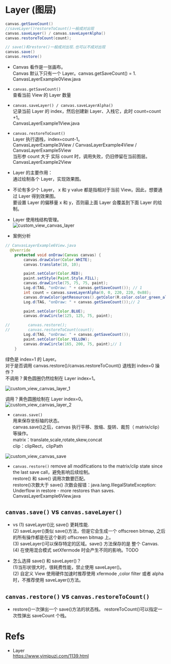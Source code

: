 # Layer (图层)

```java
canvas.getSaveCount()
//saveLayer()restoreToCount()一般成对出现
canvas.saveLayer() / canvas.saveLayerAlpha()
canvas.restoreToCount(count);
```

```java
// save()和restore()一般成对出现.也可以不成对出现
canvas.save()
canvas.restore()
```

- Canvas 看作是一张画布。  
  Canvas 默认下只有一个 Layer。canvas.getSaveCount() = 1.  
  CanvasLayerExample0View.java
  <br>
- `canvas.getSaveCount()`  
  查看当前 View 的 Layer 数量
  <br>
- `canvas.saveLayer() / canvas.saveLayerAlpha()`  
  记录当前 Layer 的 index，然后创建新 Layer、入栈它，此时 count=count +1。  
  CanvasLayerExample1View.java
  <br>
- `canvas.restoreToCount()`  
  Layer 执行退栈，index=count-1。  
  CanvasLayerExample3View / CanvasLayerExample4View / CanvasLayerExample5View  
  当形参 count 大于 实际 count 时，调用失败，仍旧停留在当前图层。CanvasLayerExample2View

- Layer 的主要作用：  
  通过绘制各个 Layer，实现效果图。

- 不论有多少个 Layer， x 和 y value 都是指相对于当前 View。因此，想要通过 Layer 得到效果图。  
  要设置 Layer 的偏移量 x 和 y，否则最上面 Layer 会覆盖到下面 Layer 的绘制。
- Layer 使用栈结构管理。
  <br/>
  ![custom_view_canvas_layer](https://yingvickycao.github.io/img/android/widget/custom_view_canvas_layer.webp)
- 案例分析

```java
// CanvasLayerExample6View.java
  @Override
    protected void onDraw(Canvas canvas) {
        canvas.drawColor(Color.WHITE);
        canvas.translate(10, 10);

        paint.setColor(Color.RED);
        paint.setStyle(Paint.Style.FILL);
        canvas.drawCircle(75, 75, 75, paint);
        Log.d(TAG, "onDraw: " + canvas.getSaveCount()); // 1
        int count = canvas.saveLayerAlpha(0, 0, 220, 220, 0x88);
        canvas.drawColor(getResources().getColor(R.color.color_green_alpha_10, getContext().getTheme()));
        Log.d(TAG, "onDraw: " + canvas.getSaveCount());// 2

        paint.setColor(Color.BLUE);
        canvas.drawCircle(125, 125, 75, paint);

//        canvas.restore();
//        canvas.restoreToCount(count);
        Log.d(TAG, "onDraw: " + canvas.getSaveCount());
        paint.setColor(Color.YELLOW);
        canvas.drawCircle(165, 200, 75, paint);// 1
    }
```

绿色是 index=1 的 Layer。  
 对于是否调用 canvas.restore()/canvas.restoreToCount() 退栈到 index=0 操作？  
 不调用？黄色圆圈仍然绘制在 Layer index=1。

![custom_view_canvas_layer_1](https://yingvickycao.github.io/img/android/widget/custom_view_canvas_layer_1.jpg)

调用？黄色圆圈绘制在 Layer index=0。  
 ![custom_view_canvas_layer_2](https://yingvickycao.github.io/img/android/widget/custom_view_canvas_layer_2.jpg)

- `canvas.save()`  
  用来保存坐标轴的状态。  
  canvas.save()之后，canvas 执行平移、放缩、旋转、裁剪（ matrix/clip）等操作。  
  matrix：translate,scale,rotate,skew,concat  
  clip：clipRect，clipPath

![custom_view_canvas_save](https://yingvickycao.github.io/img/android/widget/custom_view_canvas_save.webp)

- `canvas.restore()`
  remove all modifications to the matrix/clip state since the last save call，避免影响后续绘制。  
  restore() 和 save() 调用次数要匹配。  
  restore()次数大于 save() 次数会报错：java.lang.IllegalStateException: Underflow in restore - more restores than saves. CanvasLayerExample6View.java

## `canvas.save()` vs `canvas.saveLayer()`

- vs
  (1) saveLayer()比 save() 更耗性能.  
   (2) saveLayer()类似 save()方法，但是它会生成一个 offscreen bitmap, 之后的所有操作都是在这个新的 offscreen bitmap 上。  
   (3) saveLayer()可以保存特定的区域。save() 方法保存的是 整个 Canvas.  
  (4) 在使用混合模式 setXfermode 时会产生不同的影响。TODO
  <br/>

- 怎么选择 save() 和 saveLayer()？  
  (1)当形状很大时，很耗费性能，禁止使用 saveLayer()。  
  (2) 自定义 View 使用硬件加速时推荐使用 xfermode ,color filter 或者 alpha 时，不推荐使用 saveLayer()方法。

## `canvas.restore()` vs `canvas.restoreToCount()`

- restore()一次弹出一个 save()方法的状态栈。 restoreToCount()可以指定一次性弹出 saveCount 个栈。

# Refs

- Layer  
  https://www.yimipuzi.com/1139.html
